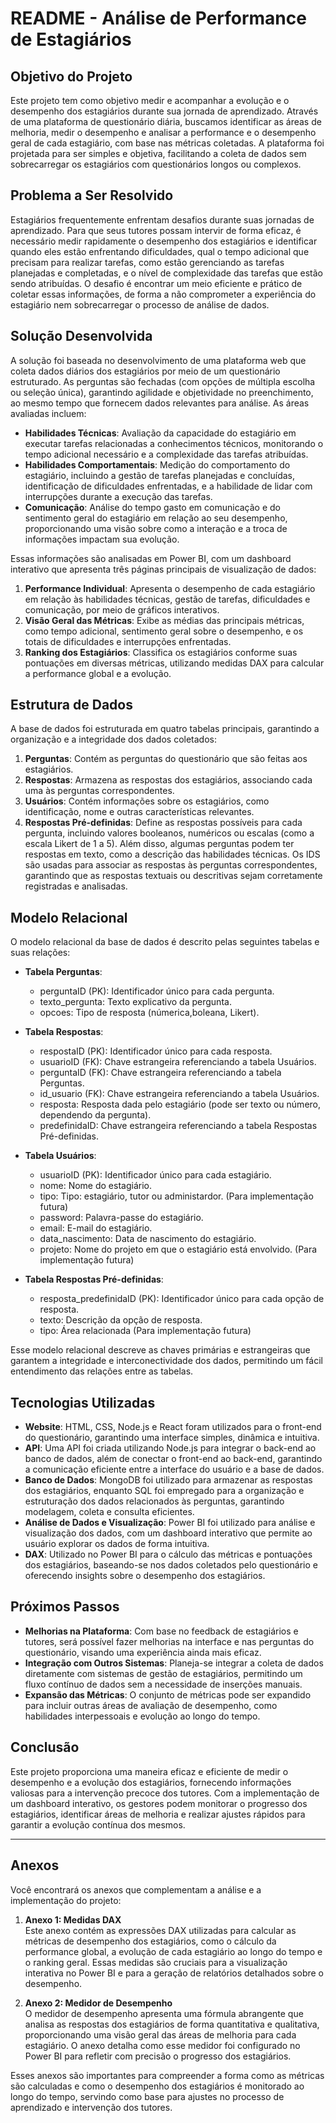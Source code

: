 # **README - Análise de Performance de Estagiários**

## **Objetivo do Projeto**

Este projeto tem como objetivo medir e acompanhar a evolução e o desempenho dos estagiários durante sua jornada de aprendizado. Através de uma plataforma de questionário diária, buscamos identificar as áreas de melhoria, medir o desempenho e analisar a performance e o desempenho geral de cada estagiário, com base nas métricas coletadas. A plataforma foi projetada para ser simples e objetiva, facilitando a coleta de dados sem sobrecarregar os estagiários com questionários longos ou complexos.

## **Problema a Ser Resolvido**

Estagiários frequentemente enfrentam desafios durante suas jornadas de aprendizado. Para que seus tutores possam intervir de forma eficaz, é necessário medir rapidamente o desempenho dos estagiários e identificar quando eles estão enfrentando dificuldades, qual o tempo adicional que precisam para realizar tarefas, como estão gerenciando as tarefas planejadas e completadas, e o nível de complexidade das tarefas que estão sendo atribuídas. O desafio é encontrar um meio eficiente e prático de coletar essas informações, de forma a não comprometer a experiência do estagiário nem sobrecarregar o processo de análise de dados.

## **Solução Desenvolvida**

A solução foi baseada no desenvolvimento de uma plataforma web que coleta dados diários dos estagiários por meio de um questionário estruturado. As perguntas são fechadas (com opções de múltipla escolha ou seleção única), garantindo agilidade e objetividade no preenchimento, ao mesmo tempo que fornecem dados relevantes para análise. As áreas avaliadas incluem:
- **Habilidades Técnicas**: Avaliação da capacidade do estagiário em executar tarefas relacionadas a conhecimentos técnicos, monitorando o tempo adicional necessário e a complexidade das tarefas atribuídas.
- **Habilidades Comportamentais**: Medição do comportamento do estagiário, incluindo a gestão de tarefas planejadas e concluídas, identificação de dificuldades enfrentadas, e a habilidade de lidar com interrupções durante a execução das tarefas.
- **Comunicação**: Análise do tempo gasto em comunicação e do sentimento geral do estagiário em relação ao seu desempenho, proporcionando uma visão sobre como a interação e a troca de informações impactam sua evolução.

Essas informações são analisadas em Power BI, com um dashboard interativo que apresenta três páginas principais de visualização de dados:
1. **Performance Individual**: Apresenta o desempenho de cada estagiário em relação às habilidades técnicas, gestão de tarefas, dificuldades e comunicação, por meio de gráficos interativos.
2. **Visão Geral das Métricas**: Exibe as médias das principais métricas, como tempo adicional, sentimento geral sobre o desempenho, e os totais de dificuldades e interrupções enfrentadas.
3. **Ranking dos Estagiários**: Classifica os estagiários conforme suas pontuações em diversas métricas, utilizando medidas DAX para calcular a performance global e a evolução.

## **Estrutura de Dados**

A base de dados foi estruturada em quatro tabelas principais, garantindo a organização e a integridade dos dados coletados:
1. **Perguntas**: Contém as perguntas do questionário que são feitas aos estagiários.
2. **Respostas**: Armazena as respostas dos estagiários, associando cada uma às perguntas correspondentes.
3. **Usuários**: Contém informações sobre os estagiários, como identificação, nome e outras características relevantes.
4. **Respostas Pré-definidas**: Define as respostas possíveis para cada pergunta, incluindo valores booleanos, numéricos ou escalas (como a escala Likert de 1 a 5). Além disso, algumas perguntas podem ter respostas em texto, como a descrição das habilidades técnicas. Os IDS são usadas para associar as respostas às perguntas correspondentes, garantindo que as respostas textuais ou descritivas sejam corretamente registradas e analisadas.

## **Modelo Relacional**

O modelo relacional da base de dados é descrito pelas seguintes tabelas e suas relações:

- **Tabela Perguntas**:
  - perguntaID (PK): Identificador único para cada pergunta.
  - texto_pergunta: Texto explicativo da pergunta.
  - opcoes: Tipo de resposta (númerica,boleana, Likert).

- **Tabela Respostas**:
  - respostaID (PK): Identificador único para cada resposta.
  - usuarioID (FK): Chave estrangeira referenciando a tabela Usuários.
  - perguntaID (FK): Chave estrangeira referenciando a tabela Perguntas.
  - id_usuario (FK): Chave estrangeira referenciando a tabela Usuários.
  - resposta: Resposta dada pelo estagiário (pode ser texto ou número, dependendo da pergunta).
  - predefinidaID: Chave estrangeira referenciando a tabela Respostas Pré-definidas.

- **Tabela Usuários**:
  - usuarioID (PK): Identificador único para cada estagiário.
  - nome: Nome do estagiário.
  - tipo: Tipo: estagiário, tutor ou administardor. (Para implementação futura)
  - password: Palavra-passe do estagiário.
  - email: E-mail do estagiário.
  - data_nascimento: Data de nascimento do estagiário.
  - projeto: Nome do projeto em que o estagiário está envolvido. (Para implementação futura)

- **Tabela Respostas Pré-definidas**:
  - resposta_predefinidaID (PK): Identificador único para cada opção de resposta.
  - texto: Descrição da opção de resposta.
  - tipo: Área relacionada (Para implementação futura)

Esse modelo relacional descreve as chaves primárias e estrangeiras que garantem a integridade e interconectividade dos dados, permitindo um fácil entendimento das relações entre as tabelas.

## **Tecnologias Utilizadas**

- **Website**: HTML, CSS, Node.js e React foram utilizados para o front-end do questionário, garantindo uma interface simples, dinâmica e intuitiva.
- **API**: Uma API foi criada utilizando Node.js para integrar o back-end ao banco de dados, além de conectar o front-end ao back-end, garantindo a comunicação eficiente entre a interface do usuário e a base de dados.
- **Banco de Dados**: MongoDB foi utilizado para armazenar as respostas dos estagiários, enquanto SQL foi empregado para a organização e estruturação dos dados relacionados às perguntas, garantindo modelagem, coleta e consulta eficientes.
- **Análise de Dados e Visualização**: Power BI foi utilizado para análise e visualização dos dados, com um dashboard interativo que permite ao usuário explorar os dados de forma intuitiva.
- **DAX**: Utilizado no Power BI para o cálculo das métricas e pontuações dos estagiários, baseando-se nos dados coletados pelo questionário e oferecendo insights sobre o desempenho dos estagiários.

## **Próximos Passos**
- **Melhorias na Plataforma**: Com base no feedback de estagiários e tutores, será possível fazer melhorias na interface e nas perguntas do questionário, visando uma experiência ainda mais eficaz.
- **Integração com Outros Sistemas**: Planeja-se integrar a coleta de dados diretamente com sistemas de gestão de estagiários, permitindo um fluxo contínuo de dados sem a necessidade de inserções manuais.
- **Expansão das Métricas**: O conjunto de métricas pode ser expandido para incluir outras áreas de avaliação de desempenho, como habilidades interpessoais e evolução ao longo do tempo.

## **Conclusão**

Este projeto proporciona uma maneira eficaz e eficiente de medir o desempenho e a evolução dos estagiários, fornecendo informações valiosas para a intervenção precoce dos tutores. Com a implementação de um dashboard interativo, os gestores podem monitorar o progresso dos estagiários, identificar áreas de melhoria e realizar ajustes rápidos para garantir a evolução contínua dos mesmos.

---

## **Anexos**

Você encontrará os anexos que complementam a análise e a implementação do projeto:

1. **Anexo 1: Medidas DAX**  
   Este anexo contém as expressões DAX utilizadas para calcular as métricas de desempenho dos estagiários, como o cálculo da performance global, a evolução de cada estagiário ao longo do tempo e o ranking geral. Essas medidas são cruciais para a visualização interativa no Power BI e para a geração de relatórios detalhados sobre o desempenho.

2. **Anexo 2: Medidor de Desempenho**  
   O medidor de desempenho apresenta uma fórmula abrangente que analisa as respostas dos estagiários de forma quantitativa e qualitativa, proporcionando uma visão geral das áreas de melhoria para cada estagiário. O anexo detalha como esse medidor foi configurado no Power BI para refletir com precisão o progresso dos estagiários.

Esses anexos são importantes para compreender a forma como as métricas são calculadas e como o desempenho dos estagiários é monitorado ao longo do tempo, servindo como base para ajustes no processo de aprendizado e intervenção dos tutores.